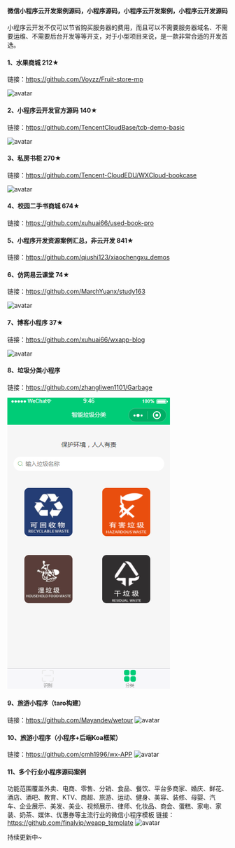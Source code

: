 
#### 微信小程序云开发案例源码，小程序源码，小程序云开发案例，小程序云开发源码
小程序云开发不仅可以节省购买服务器的费用，而且可以不需要服务器域名、不需要运维、不需要后台开发等等开支，对于小型项目来说，是一款非常合适的开发首选。

####  1、水果商城 212★
链接：https://github.com/Voyzz/Fruit-store-mp

![avatar](https://camo.githubusercontent.com/bcfc3416be6c93e2dfb0243989fd3f4bf5d70b6900edbdfdd6e003425e809ee6/68747470733a2f2f692e6c6f6c692e6e65742f323032302f31322f32352f57437a4148336d356b39475451426e2e706e67)

####  2、小程序云开发官方源码  140★
链接：https://github.com/TencentCloudBase/tcb-demo-basic

![avatar](https://camo.githubusercontent.com/de22ee30bb32b132414cbb5e47e19044e26544ef30aff36afbaf5893cc0c2875/68747470733a2f2f6d61696e2e71636c6f7564696d672e636f6d2f7261772f30373638373931323862636139383137633739383536386161343737353965382e706e67)

####  3、私房书柜 270★
链接：https://github.com/Tencent-CloudEDU/WXCloud-bookcase

![avatar](https://camo.githubusercontent.com/33fcf6a610022ae38effebd0d3166ad986009baade7164a190059e19aa6aed54/68747470733a2f2f706f7374696d672e616c696176762e636f6d2f6e65776d62702f36666372302e706e67)

####  4、校园二手书商城  674★
链接：https://github.com/xuhuai66/used-book-pro

####  5、小程序开发资源案例汇总，非云开发 841★
链接：https://github.com/qiushi123/xiaochengxu_demos

####  6、仿网易云课堂 74★
链接：https://github.com/MarchYuanx/study163

![avatar](https://github.com/MarchYuanx/study163/raw/master/view/play.gif)

####  7、博客小程序 37★
链接：https://github.com/xuhuai66/wxapp-blog

![avatar](https://mmbiz.qpic.cn/mmbiz_jpg/nJPznPUZbhqicMrM2ibcZkmPowTpA3jhENjdZDIwsHbhunvvxNmRQM9uzuqqjtxCygk8YyGcJNa4iaoNZpmLJ85NQ/640?wx_fmt=jpeg&tp=webp&wxfrom=5&wx_lazy=1&wx_co=1)


####  8、垃圾分类小程序
链接：https://github.com/zhangliwen1101/Garbage

![avatar](https://raw.githubusercontent.com/zhangliwen1101/Images/master/img/garbage/05.jpg)

#### 9、旅游小程序（taro构建）
链接：https://github.com/Mayandev/wetour
![avatar](https://camo.githubusercontent.com/769686a15b17270c4f473f04ecad721aa3871a7e9445a0ca83d20492f4f0293d/68747470733a2f2f6d6179616e6465762e6f73732d636e2d68616e677a686f752e616c6979756e63732e636f6d2f626c6f672f7765746f75722d312e706e67)

#### 10、旅游小程序（小程序+后端Koa框架）
链接：https://github.com/cmh1996/wx-APP
![avatar](https://github.com/cmh1996/wx-APP/raw/master/screen/index.gif)

#### 11、多个行业小程序源码案例
功能范围覆盖外卖、电商、零售、分销、食品、餐饮、平台多商家、婚庆、鲜花、酒店、酒吧、教育、KTV、商超、旅游、运动、健身、美容、装修、母婴、汽车、企业展示、美发、美业、视频展示、律师、化妆品、商会、蛋糕、家电、家装、奶茶、媒体、优惠券等主流行业的微信小程序模板
链接：https://github.com/finalvip/weapp_template
![avatar](https://github.com/finalvip/weapp_template/raw/master/images/20180820154136.jpg)



持续更新中~
